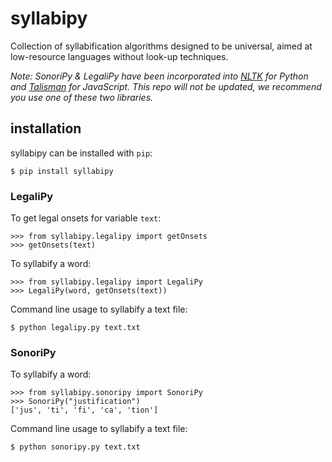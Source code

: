# syllabipy
Collection of syllabification algorithms designed to be universal, aimed at low-resource languages without look-up techniques.

*Note: SonoriPy & LegaliPy have been incorporated into [NLTK](https://github.com/nltk/nltk/blob/develop/nltk/tokenize/) for Python and [Talisman](https://github.com/Yomguithereal/talisman) for JavaScript. This repo will not be updated, we recommend you use one of these two libraries.*

## installation

syllabipy can be installed with `pip`:

~~~
$ pip install syllabipy
~~~

### LegaliPy

To get legal onsets for variable `text`:

~~~
>>> from syllabipy.legalipy import getOnsets
>>> getOnsets(text)
~~~

To syllabify a word:

~~~
>>> from syllabipy.legalipy import LegaliPy
>>> LegaliPy(word, getOnsets(text))
~~~

Command line usage to syllabify a text file:

~~~
$ python legalipy.py text.txt
~~~

### SonoriPy

To syllabify a word:

~~~
>>> from syllabipy.sonoripy import SonoriPy
>>> SonoriPy("justification")
['jus', 'ti', 'fi', 'ca', 'tion']
~~~

Command line usage to syllabify a text file:

~~~
$ python sonoripy.py text.txt
~~~
